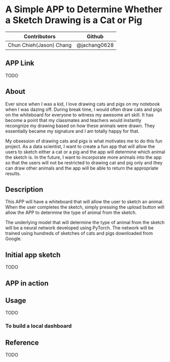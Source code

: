 # A Simple APP to Determine Whether a Sketch Drawing is a Cat or Pig

Contributors | Github |
--- | --- |
Chun Chieh(Jason) Chang| @jachang0628  |

## APP Link
TODO

## About
Ever since when I was a kid, I love drawing cats and pigs on my notebook when I was dazing off. During break time, I would often draw cats and pigs on the whiteboard for everyone to witness my awesome art skill. It has become a point that my classmates and teachers would instantly recongnize my drawing based on how these animals were drawn. They essentially became my signature and I am totally happy for that.

My obsession of drawing cats and pigs is what motivates me to do this fun project. As a data scientist, I want to create a fun app that will allow the users to sketch either a cat or a pig and the app will determine which animal the sketch is. In the future, I want to incorporate more animals into the app so that the users will not be restricted to drawing cat and pig only and they can draw other animals and the app will be able to return the appropriate results.

## Description
This APP will have a whiteboard that will allow the user to sketch an animal. When the user completes the sketch, simply pressing the upload button will allow the APP to determine the type of animal from the sketch.

The underlying model that will determine the type of animal from the sketch will be a neural network developed using PyTorch. The network will be trained using hundreds of sketches of cats and pigs downloaded from Google.
## Initial app sketch
TODO

## APP in action

## Usage
TODO

### To build a local dashboard


## Reference
TODO